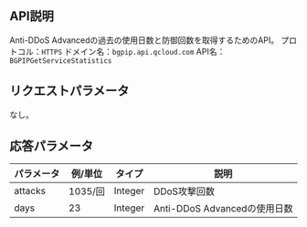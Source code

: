 [//]: # (chinagitpath:XXXXX)

## API説明
Anti-DDoS Advancedの過去の使用日数と防御回数を取得するためのAPI。
プロトコル：`HTTPS`
ドメイン名：`bgpip.api.qcloud.com`
API名：`BGPIPGetServiceStatistics`

## リクエストパラメータ
なし。

## 応答パラメータ

| パラメータ | 例/単位	| タイプ |	説明 |
|---------|---------|---------|---------|
| attacks | 1035/回 | Integer | DDoS攻撃回数 |
| days | 23 | Integer | Anti-DDoS Advancedの使用日数 |


